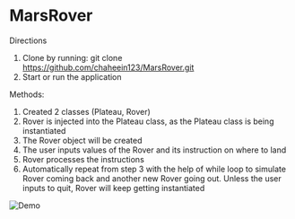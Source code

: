 # MarsRover

Directions
1) Clone by running: git clone https://github.com/chaheein123/MarsRover.git
2) Start or run the application

Methods:
1) Created 2 classes (Plateau, Rover)
2) Rover is injected into the Plateau class, as the Plateau class is being instantiated
3) The Rover object will be created
4) The user inputs values of the Rover and its instruction on where to land
5) Rover processes the instructions
6) Automatically repeat from step 3 with the help of while loop to simulate Rover coming back and another new Rover going out. Unless the user inputs to quit, Rover will keep getting instantiated

![Demo](/Users/heecha/Desktop/example.gif)
